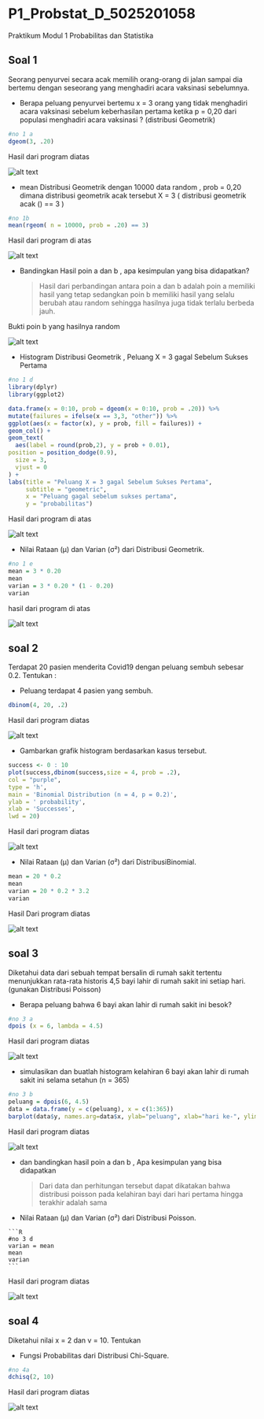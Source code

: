 # P1_Probstat_D_5025201058
Praktikum Modul 1 Probabilitas dan Statistika

## Soal 1
Seorang penyurvei secara acak memilih orang-orang di jalan sampai dia bertemu dengan
seseorang yang menghadiri acara vaksinasi sebelumnya.

- Berapa peluang penyurvei bertemu x = 3 orang yang tidak menghadiri acara vaksinasi
sebelum keberhasilan pertama ketika p = 0,20 dari populasi menghadiri acara vaksinasi ?
(distribusi Geometrik)

```R
#no 1 a
dgeom(3, .20)
```

  Hasil dari program diatas
  
  ![alt text](https://github.com/zunia25/P1_Probstat_D_5025201058/blob/main/File_Praktikum_Probstat/1a.png)
  
  - mean Distribusi Geometrik dengan 10000 data random , prob = 0,20 dimana distribusi
  geometrik acak tersebut X = 3 ( distribusi geometrik acak () == 3 )
  
  ```R
  #no 1b
  mean(rgeom( n = 10000, prob = .20) == 3)
  ```
  
  Hasil dari program di atas 
  
  ![alt text](https://github.com/zunia25/P1_Probstat_D_5025201058/blob/main/File_Praktikum_Probstat/1b.png)
  
  - Bandingkan Hasil poin a dan b , apa kesimpulan yang bisa didapatkan?
  
    > Hasil dari perbandingan antara poin a dan b adalah poin a memiliki hasil yang tetap sedangkan poin b memiliki hasil yang selalu berubah atau random sehingga    hasilnya juga tidak terlalu berbeda jauh.
   
   Bukti poin b yang hasilnya random
   
   ![alt text](https://github.com/zunia25/P1_Probstat_D_5025201058/blob/main/File_Praktikum_Probstat/1c.png)
    
  - Histogram Distribusi Geometrik , Peluang X = 3 gagal Sebelum Sukses Pertama

  ```R
  #no 1 d
library(dplyr)
library(ggplot2)

data.frame(x = 0:10, prob = dgeom(x = 0:10, prob = .20)) %>%
  mutate(failures = ifelse(x == 3,3, "other")) %>%
ggplot(aes(x = factor(x), y = prob, fill = failures)) +
  geom_col() +
  geom_text(
    aes(label = round(prob,2), y = prob + 0.01),
  position = position_dodge(0.9),
    size = 3,
    vjust = 0
  ) +
  labs(title = "Peluang X = 3 gagal Sebelum Sukses Pertama",
       subtitle = "geometric",
       x = "Peluang gagal sebelum sukses pertama",
       y = "probabilitas")
   ```
   
   Hasil dari program di atas
   
   ![alt text](https://github.com/zunia25/P1_Probstat_D_5025201058/blob/main/File_Praktikum_Probstat/1d.png)
   
   - Nilai Rataan (μ) dan Varian (σ²) dari Distribusi Geometrik.

   ```R
   #no 1 e
   mean = 3 * 0.20
   mean
   varian = 3 * 0.20 * (1 - 0.20)
   varian
   ```
   
   hasil dari program di atas 
   
   ![alt text](https://github.com/zunia25/P1_Probstat_D_5025201058/blob/main/File_Praktikum_Probstat/1e.png)
   
   ## soal 2
   Terdapat 20 pasien menderita Covid19 dengan peluang sembuh sebesar 0.2. Tentukan :
   
   - Peluang terdapat 4 pasien yang sembuh.
   ```R
   dbinom(4, 20, .2)
   ```
   
   Hasil dari program diatas 
   
   ![alt text](https://github.com/zunia25/P1_Probstat_D_5025201058/blob/main/File_Praktikum_Probstat/2a.png)
   
   - Gambarkan grafik histogram berdasarkan kasus tersebut.
   
   ```R
   success <- 0 : 10
   plot(success,dbinom(success,size = 4, prob = .2),
   col = "purple",
   type = 'h',
   main = 'Binomial Distribution (n = 4, p = 0.2)',
   ylab = ' probability',
   xlab = 'Successes',
   lwd = 20)
   ```
   Hasil dari program diatas 
   
   ![alt text](https://github.com/zunia25/P1_Probstat_D_5025201058/blob/main/File_Praktikum_Probstat/2b.png)
   
   - Nilai Rataan (μ) dan Varian (σ²) dari DistribusiBinomial.
   
   ```R
   mean = 20 * 0.2
   mean
   varian = 20 * 0.2 * 3.2
   varian
   ```
   
   Hasil Dari program diatas 
   
   ![alt text](https://github.com/zunia25/P1_Probstat_D_5025201058/blob/main/File_Praktikum_Probstat/2c.png)
   
   ## soal 3
   Diketahui data dari sebuah tempat bersalin di rumah sakit tertentu menunjukkan rata-rata historis
   4,5 bayi lahir di rumah sakit ini setiap hari. (gunakan Distribusi Poisson)
   
   - Berapa peluang bahwa 6 bayi akan lahir di rumah sakit ini besok?
  
  ```R
  #no 3 a
  dpois (x = 6, lambda = 4.5)
  ```
  
  Hasil dari program diatas
  
  ![alt text](https://github.com/zunia25/P1_Probstat_D_5025201058/blob/main/File_Praktikum_Probstat/3a.png)
  
  - simulasikan dan buatlah histogram kelahiran 6 bayi akan lahir di rumah sakit ini selama
    setahun (n = 365)
    
   ```R
   #no 3 b
   peluang = dpois(6, 4.5)
   data = data.frame(y = c(peluang), x = c(1:365))
   barplot(data$y, names.arg=data$x, ylab="peluang", xlab="hari ke-", ylim=0:1)
   ```
   
   Hasil dari program diatas
   
   ![alt text](https://github.com/zunia25/P1_Probstat_D_5025201058/blob/main/File_Praktikum_Probstat/3b.png)

   - dan bandingkan hasil poin a dan b , Apa kesimpulan yang bisa didapatkan
     > Dari data dan perhitungan  tersebut dapat dikatakan bahwa distribusi poisson pada kelahiran bayi dari hari pertama hingga terakhir adalah sama
   
   - Nilai Rataan (μ) dan Varian (σ²) dari Distribusi Poisson.
    
    ```R
    #no 3 d
    varian = mean
    mean
    varian
    ```
    
   Hasil dari program diatas 
   
   ![alt text](https://github.com/zunia25/P1_Probstat_D_5025201058/blob/main/File_Praktikum_Probstat/3d.png)
   
   
   ## soal 4
   Diketahui nilai x = 2 dan v = 10. Tentukan
   
   - Fungsi Probabilitas dari Distribusi Chi-Square.
   
   ```R
   #no 4a
   dchisq(2, 10)
   ```
   
   Hasil dari program diatas
   
   ![alt text]()


     
     
     
    

   


